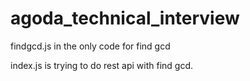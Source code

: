 # agoda_technical_interview

findgcd.js in the only code for find gcd 

index.js is trying to do rest api with find gcd.
